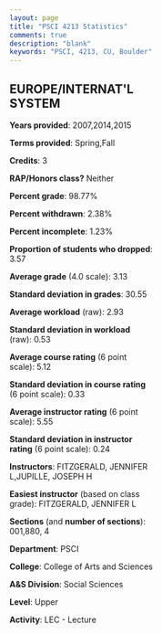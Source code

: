 ```yaml
---
layout: page
title: "PSCI 4213 Statistics"
comments: true
description: "blank"
keywords: "PSCI, 4213, CU, Boulder"
--- 
```

<head>
<script src="https://ajax.googleapis.com/ajax/libs/jquery/2.1.3/jquery.min.js"></script>
<script src="https://dl.dropboxusercontent.com/s/pc42nxpaw1ea4o9/highcharts.js?dl=0"></script>
<!-- <script src="../assets/js/highcharts.js"></script> -->
<style type="text/css">@font-face {
	font-family: "Bebas Neue";
	src: url(https://www.filehosting.org/file/details/544349/BebasNeue%20Regular.otf) format("opentype");
	}
	h1.Bebas { 
		font-family: "Bebas Neue", Verdana, Tahoma;
	}
</style>
</head>
<body>
	<div id="container" style="float: right; width: 45%; height: 88%; margin-left: 2.5%; margin-right: 2.5%;"></div>
	<script language="JavaScript">
		$(document).ready(function() {
		var chart = {type: 'column'};
		var title = {text: 'Grade Distribution'};
		var xAxis = {categories: ['A','B','C','D','F'],crosshair: true};
		var yAxis = {min: 0,title: {text: 'Percentage'}};
		var tooltip = {headerFormat: '<center><b><span style="font-size:20px">{point.key}</span></b></center>',
		               pointFormat: '<td style="padding:0"><b>{point.y:.1f}%</b></td>',
		               footerFormat: '</table>',shared: true,useHTML: true};
		var plotOptions = {column: {pointPadding: 0.0,borderWidth: 0}};  
		var credits = {enabled: false};var series= [{name: 'Percent',data: [33.02,44.34,17.92,3.77,0.94,]}];
		var json = {};
		json.chart = chart;
		json.title = title;
		json.tooltip = tooltip;
		json.xAxis = xAxis;
		json.yAxis = yAxis;  
		json.series = series;
		json.plotOptions = plotOptions;  
		json.credits = credits;
		$('#container').highcharts(json);
	});
	</script>
</body>
			   
## EUROPE/INTERNAT'L SYSTEM

**Years provided**: 2007,2014,2015

**Terms provided**: Spring,Fall

**Credits**: 3

**RAP/Honors class?** Neither

**Percent grade**: 98.77%

**Percent withdrawn**: 2.38%

**Percent incomplete**: 1.23%

**Proportion of students who dropped**: 3.57

**Average grade** (4.0 scale): 3.13

**Standard deviation in grades**: 30.55

**Average workload** (raw): 2.93

**Standard deviation in workload** (raw): 0.53

**Average course rating** (6 point scale): 5.12

**Standard deviation in course rating** (6 point scale): 0.33

**Average instructor rating** (6 point scale): 5.55

**Standard deviation in instructor rating** (6 point scale): 0.24

**Instructors**: FITZGERALD, JENNIFER L,JUPILLE, JOSEPH H

**Easiest instructor** (based on class grade): FITZGERALD, JENNIFER L

**Sections** (and **number of sections**): 001,880, 4

**Department**: PSCI

**College**: College of Arts and Sciences

**A&S Division**: Social Sciences

**Level**: Upper

**Activity**: LEC - Lecture